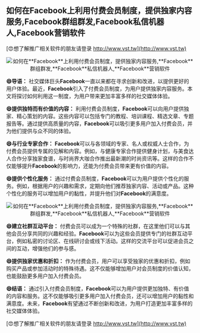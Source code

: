 ## **如何在**Facebook**上利用付费会员制度，提供独家内容服务,**Facebook**群组群发,**Facebook**私信机器人,**Facebook**营销软件**

[😍想了解推广相关软件的朋友请登录 http://www.vst.tw](http://www.vst.tw)

 <center><img src="https://vst.tw/MP4/tuiguang/png/7.png" alt="如何在**Facebook**上利用付费会员制度，提供独家内容服务,**Facebook**群组群发,**Facebook**私信机器人,**Facebook**营销软件"></center>

**😄导语：**
社交媒体巨头**Facebook**一直以来都在寻求创新和改进，以提供更好的用户体验。最近，**Facebook**引入了付费会员制度，为用户提供独家内容服务。本文将探讨如何利用这一制度，为用户带来更加丰富多样的社交媒体体验。

**😄提供独特而有价值的内容：**
利用付费会员制度，**Facebook**可以向用户提供独家、精心策划的内容。这些内容可以包括专门的教程、培训课程、精选文章、专题报告等。通过提供高质量的内容，**Facebook**可以吸引更多用户加入付费会员，并为他们提供与众不同的体验。

**😄与行业专家合作：**
**Facebook**可以与各领域的专家、名人或权威人士合作，为付费会员提供专属的见解和内容。例如，与健康专家合作提供健身计划，与美食达人合作分享独家食谱，与时尚界大咖合作推出最新潮的时尚资讯等。这样的合作不仅能够提升**Facebook**的影响力，还能为付费会员带来更有价值的内容。

**😄提供个性化服务：**
通过付费会员制度，**Facebook**可以为用户提供个性化的服务。例如，根据用户的兴趣和需求，定期向他们推荐独家内容、活动或产品。这种个性化的服务可以增加用户的黏性，并提升他们对**Facebook**的满意度。

 <center><img src="https://vst.tw/MP4/tuiguang/png/7.png" alt="如何在**Facebook**上利用付费会员制度，提供独家内容服务,**Facebook**群组群发,**Facebook**私信机器人,**Facebook**营销软件"></center>

**😄建立社群互动平台：**
付费会员可以成为一个特殊的社群，在这里他们可以与其他会员分享共同的兴趣和经验。**Facebook**可以为这些会员提供专门的社群互动平台，例如私密的讨论区、在线研讨会或线下活动。这样的交流平台可以促进会员之间的互动，增强他们的参与感。

**😄提供独家优惠和折扣：**
作为付费会员，用户可以享受独家的优惠和折扣，例如购买产品或参加活动时的特殊待遇。这不仅能够增加用户对会员制度的价值认知，也能鼓励更多用户加入付费会员。

**😄结语：**
通过引入付费会员制度，**Facebook**可以为用户提供更加独特、有价值的内容和服务。这不仅能够吸引更多用户加入付费会员，还可以增加用户的黏性和满意度。未来，**Facebook**有望通过不断创新和改进，为用户打造更加丰富多样的社交媒体体验。

[😍想了解推广相关软件的朋友请登录 http://www.vst.tw](http://www.vst.tw)



